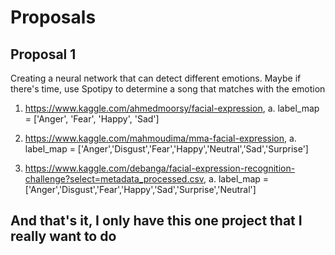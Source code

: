 # Proposals

## Proposal 1

Creating a neural network that can detect different emotions. Maybe if there's time, use Spotipy to determine a song that matches with the emotion

1. https://www.kaggle.com/ahmedmoorsy/facial-expression, 
   a. label_map = ['Anger', 'Fear', 'Happy', 'Sad']


2.   https://www.kaggle.com/mahmoudima/mma-facial-expression, 
   a. label_map = ['Anger','Disgust','Fear','Happy','Neutral','Sad','Surprise']
   
   
3. https://www.kaggle.com/debanga/facial-expression-recognition-challenge?select=metadata_processed.csv, 
   a. label_map = ['Anger','Disgust','Fear','Happy','Sad','Surprise','Neutral']

## And that's it, I only have this one project that I really want to do
